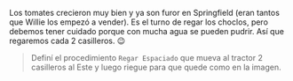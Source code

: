 <gs-attire
  attire-url="https://raw.githubusercontent.com/MumukiProject/mumuki-guia-gobstones-practica-procedimientos-kids/master/assets/attires/config.json">
</gs-attire>
<gs-toolbox
  toolbox-url="https://raw.githubusercontent.com/MumukiProject/mumuki-guia-gobstones-practica-procedimientos-kids/master/assets/toolbox.xml">
</gs-toolbox>

Los tomates crecieron muy bien y ya son furor en Springfield (eran tantos que Willie los empezó a vender). Es el turno de regar los choclos, pero debemos tener cuidado porque con mucha agua se pueden pudrir. Así que regaremos cada 2 casilleros. :wink:

> Definí el procedimiento `Regar Espaciado` que mueva al tractor 2 casilleros al Este y luego riegue para que quede como en la imagen.
